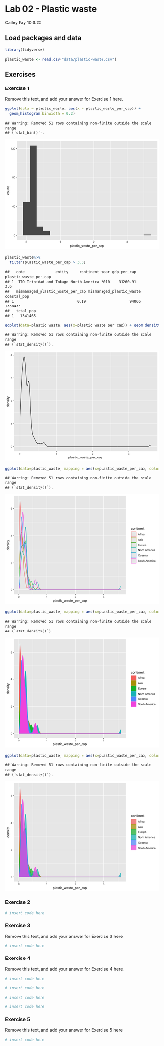 Lab 02 - Plastic waste
================
Cailey Fay
10.6.25

## Load packages and data

``` r
library(tidyverse) 
```

``` r
plastic_waste <- read.csv("data/plastic-waste.csv")
```

## Exercises

### Exercise 1

Remove this text, and add your answer for Exercise 1 here.

``` r
ggplot(data = plastic_waste, aes(x = plastic_waste_per_cap)) +
  geom_histogram(binwidth = 0.2)
```

    ## Warning: Removed 51 rows containing non-finite outside the scale range
    ## (`stat_bin()`).

![](lab-02_files/figure-gfm/plastic-waste-continent-1.png)<!-- -->

``` r
plastic_waste%>%
  filter(plastic_waste_per_cap > 3.5)
```

    ##   code              entity     continent year gdp_per_cap plastic_waste_per_cap
    ## 1  TTO Trinidad and Tobago North America 2010    31260.91                   3.6
    ##   mismanaged_plastic_waste_per_cap mismanaged_plastic_waste coastal_pop
    ## 1                             0.19                    94066     1358433
    ##   total_pop
    ## 1   1341465

``` r
ggplot(data=plastic_waste, aes(x=plastic_waste_per_cap)) + geom_density()
```

    ## Warning: Removed 51 rows containing non-finite outside the scale range
    ## (`stat_density()`).

![](lab-02_files/figure-gfm/plastic-waste-continent-2.png)<!-- -->

``` r
ggplot(data=plastic_waste, mapping = aes(x=plastic_waste_per_cap, color = continent)) + geom_density()
```

    ## Warning: Removed 51 rows containing non-finite outside the scale range
    ## (`stat_density()`).

![](lab-02_files/figure-gfm/plastic-waste-continent-3.png)<!-- -->

``` r
ggplot(data=plastic_waste, mapping = aes(x=plastic_waste_per_cap, color = continent, fill = continent)) + geom_density()
```

    ## Warning: Removed 51 rows containing non-finite outside the scale range
    ## (`stat_density()`).

![](lab-02_files/figure-gfm/plastic-waste-continent-4.png)<!-- -->

``` r
ggplot(data=plastic_waste, mapping = aes(x=plastic_waste_per_cap, color = continent, fill = continent)) + geom_density(alpha=0.7)
```

    ## Warning: Removed 51 rows containing non-finite outside the scale range
    ## (`stat_density()`).

![](lab-02_files/figure-gfm/plastic-waste-continent-5.png)<!-- -->

### Exercise 2

``` r
# insert code here
```

### Exercise 3

Remove this text, and add your answer for Exercise 3 here.

``` r
# insert code here
```

### Exercise 4

Remove this text, and add your answer for Exercise 4 here.

``` r
# insert code here
```

``` r
# insert code here
```

``` r
# insert code here
```

``` r
# insert code here
```

### Exercise 5

Remove this text, and add your answer for Exercise 5 here.

``` r
# insert code here
```
